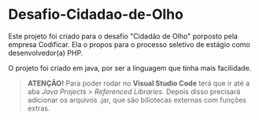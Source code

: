 # Desafio-Cidadao-de-Olho

Este projeto foi criado para o desafio "Cidadão de Olho" porposto pela empresa Codificar. Ela o propos para o processo seletivo de estágio como desenvolvedor(a) PHP.

O projeto foi criado em java, por ser a linguagem que tinha mais facilidade.

> **ATENÇÃO!** Para poder rodar no **Visual Studio Code** terá que ir até a aba *Java Projects* > *Referenced Libraries*. Depois disso precisará adicionar os arquivos .jar, que são biliotecas externas com funções extras. 
